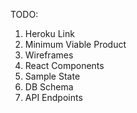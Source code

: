 TODO:

<!-- show wireframes,
describe features, and
outline a development timeline for your application.


api-endpoints.md
component-hierarchy.md
sample-state.md
schema.md -->


1. Heroku Link
2. Minimum Viable Product
3. Wireframes
4. React Components
5. Sample State
6. DB Schema
7. API Endpoints
